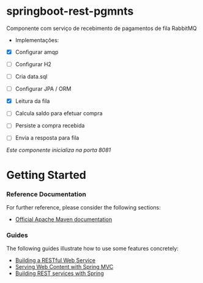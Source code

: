 # springboot-rest-pgmnts
Componente com serviço de recebimento de pagamentos de fila RabbitMQ

* Implementações:
- [X] Configurar amqp
- [ ] Configurar H2
- [ ] Cria data.sql
- [ ] Configurar JPA / ORM
- [X] Leitura da fila
- [ ] Calcula saldo para efetuar compra
- [ ] Persiste a compra recebida
- [ ] Envia a resposta para fila


*Este componente inicializa na porta 8081*
 

# Getting Started

### Reference Documentation
For further reference, please consider the following sections:

* [Official Apache Maven documentation](https://maven.apache.org/guides/index.html)

### Guides
The following guides illustrate how to use some features concretely:

* [Building a RESTful Web Service](https://spring.io/guides/gs/rest-service/)
* [Serving Web Content with Spring MVC](https://spring.io/guides/gs/serving-web-content/)
* [Building REST services with Spring](https://spring.io/guides/tutorials/bookmarks/)
